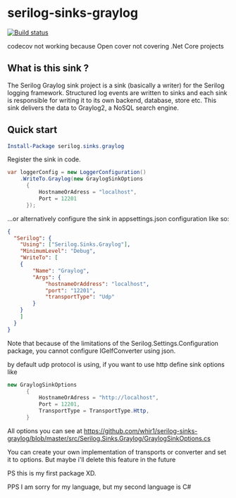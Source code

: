 # serilog-sinks-graylog

[![Build status](https://ci.appveyor.com/api/projects/status/jaxp1cti0yu5boq7?svg=true)](https://ci.appveyor.com/project/whir1/serilog-sinks-graylog)

codecov not working because Open cover not covering .Net Core projects

## What is this sink ?
The Serilog Graylog sink project is a sink (basically a writer) for the Serilog logging framework. Structured log events are written to sinks and each sink is responsible for writing it to its own backend, database, store etc. This sink delivers the data to Graylog2, a NoSQL search engine.

## Quick start

```powershell
Install-Package serilog.sinks.graylog
```
Register the sink in code.
```csharp
var loggerConfig = new LoggerConfiguration()
    .WriteTo.Graylog(new GraylogSinkOptions
      {
          HostnameOrAdress = "localhost",
          Port = 12201
      });
```
...or alternatively configure the sink in appsettings.json configuration like so:

```json
{
  "Serilog": {
    "Using": ["Serilog.Sinks.Graylog"],
    "MinimumLevel": "Debug",
    "WriteTo": [
    {
        "Name": "Graylog",
        "Args": {
            "hostnameOrAddress": "localhost",
            "port": "12201",
            "transportType": "Udp"
        }
    }
    ]
  }
}
```

Note that because of the limitations of the Serilog.Settings.Configuration package, you cannot configure IGelfConverter using json. 

by default udp protocol is using, if you want to use http define sink options like 

```csharp
new GraylogSinkOptions
      {
          HostnameOrAdress = "http://localhost",
          Port = 12201,
          TransportType = TransportType.Http,
      }
```

All options you can see at https://github.com/whir1/serilog-sinks-graylog/blob/master/src/Serilog.Sinks.Graylog/GraylogSinkOptions.cs

You can create your own implementation of transports or converter and set it to options. But maybe i'll delete this feature in the future

PS this is my first package XD.

PPS I am sorry for my language, but my second language is C#
